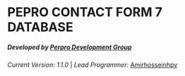 **PEPRO CONTACT FORM 7 DATABASE**
=================================

##### **Developed by** [Perpro Development Group](https://pepro.dev/)

*Current Version: 1.1.0* \| *Lead Programmer:* [Amirhosseinhpv](https://hpv.im/)
